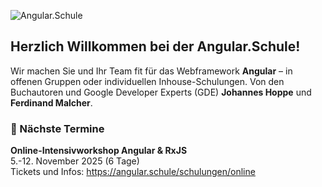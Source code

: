 ![Angular.Schule](https://github.com/angular-schule/.github/assets/1683147/584edf3c-3836-44ec-9af7-629542b55778)

## Herzlich Willkommen bei der Angular.Schule!
Wir machen Sie und Ihr Team fit für das Webframework **Angular** – in offenen Gruppen oder individuellen Inhouse-Schulungen. Von den Buchautoren und Google Developer Experts (GDE) **Johannes Hoppe** und **Ferdinand Malcher**.

### 📅 Nächste Termine

**Online-Intensivworkshop Angular & RxJS**<br>
5.-12. November 2025 (6 Tage)<br>
Tickets und Infos: https://angular.schule/schulungen/online

